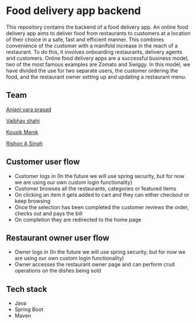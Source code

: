 # Food delivery app backend
This repository contains the backend of a food delivery app. An online food delivery app aims to deliver food from restaurants to customers at a location of their choice in a safe, fast and efficient manner. This combines convenience of the customer with a manifold increase in the reach of a restaurant. To do this, it involves onboarding restaurants, delivery agents and customers.  Online food delivery apps are a successful business model, two of the most famous examples are Zomato and Swiggy. In this model, we have divided the use for two separate users, the customer ordering the food, and the restaurant owner setting up and updating a restaurant menu.

## Team
[Anjani vara prasad](https://github.com/Anjani1598)

[Vaibhav shahi](https://github.com/vaibhavshahi10)

[Kousik Manik](https://github.com/Kousik1234)

[Rishon A Singh](https://github.com/Rishon-A-Singh)


## Customer user flow
- Customer logs in (In the future we will use spring security, but for now we are using our own custom login functionality)
- Customer browses all the restaurants, categories or featured items
- On clicking an item it gets added to cart and they can either checkout or keep browsing
- Once the selection has been completed the customer reviews the order, checks out and pays the bill
- On completion they are redirected to the home page



## Restaurant owner user flow
- Owner logs in (In the future we will use spring security, but for now we are using our own custom login functionality)
- Owner accesses the restaurant owner page and can perform crud operations on the dishes being sold

## Tech stack
- Java
- Spring Boot
- Maven
